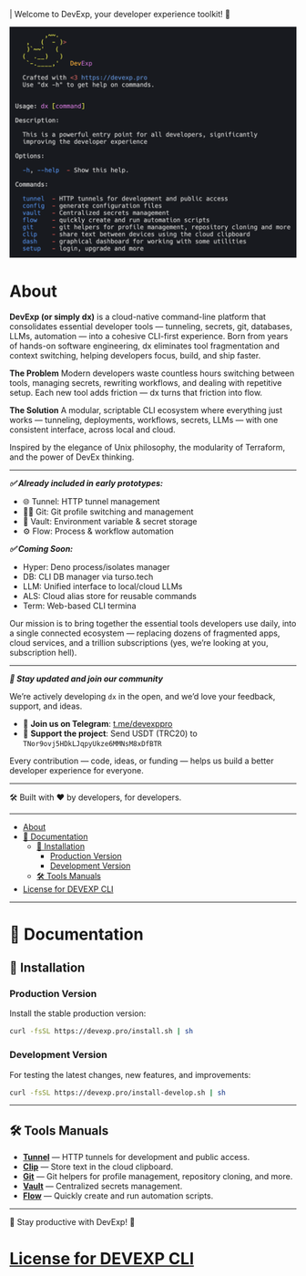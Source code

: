 | Welcome to DevExp, your developer experience toolkit! 🚀

![DevExp Logo](./docs/dx.png)

# About

**DevExp (or simply dx)** is a cloud-native command-line platform that consolidates essential developer tools — tunneling, secrets, git, databases, LLMs, automation — into a cohesive CLI-first experience. Born from years of hands-on software engineering, dx eliminates tool fragmentation and context switching, helping developers focus, build, and ship faster.

**The Problem**
Modern developers waste countless hours switching between tools, managing secrets, rewriting workflows, and dealing with repetitive setup.
Each new tool adds friction — dx turns that friction into flow.

**The Solution**
A modular, scriptable CLI ecosystem where everything just works — tunneling, deployments, workflows, secrets, LLMs — with one consistent interface, across local and cloud.

Inspired by the elegance of Unix philosophy, the modularity of Terraform, and the power of DevEx thinking.

---

_**✅ Already included in early prototypes:**_
- 🌐 Tunnel: HTTP tunnel management
- 🧑‍💻 Git: Git profile switching and management
- 🔐 Vault: Environment variable & secret storage
- ⚙️ Flow: Process & workflow automation

_**✅ Coming Soon:**_
- Hyper: Deno process/isolates manager
- DB: CLI DB manager via turso.tech
- LLM: Unified interface to local/cloud LLMs
- ALS: Cloud alias store for reusable commands
- Term: Web-based CLI termina

Our mission is to bring together the essential tools developers use daily, into
a single connected ecosystem — replacing dozens of fragmented apps, cloud
services, and a trillion subscriptions (yes, we’re looking at you, subscription
hell).

---

_**📢 Stay updated and join our community**_

We’re actively developing `dx` in the open, and we’d love your feedback,
support, and ideas.

- 💬 **Join us on Telegram**: [t.me/devexppro](https://t.me/devexppro)
- 💸 **Support the project**: Send USDT (TRC20) to
  `TNor9ovj5HDkLJqpyUkze6MMNsM8xDfBTR`

Every contribution — code, ideas, or funding — helps us build a better developer
experience for everyone.

---

🛠 Built with ❤️ by developers, for developers.

---

- [About](#about)
- [📖 Documentation](#-documentation)
  - [🚀 Installation](#-installation)
    - [Production Version](#production-version)
    - [Development Version](#development-version)
  - [🛠 Tools Manuals](#-tools-manuals)
- [License for DEVEXP CLI](#license-for-devexp-cli)

---
# 📖 Documentation

## 🚀 Installation

### Production Version
Install the stable production version:
```sh
curl -fsSL https://devexp.pro/install.sh | sh
```

### Development Version
For testing the latest changes, new features, and improvements:
```sh
curl -fsSL https://devexp.pro/install-develop.sh | sh
```
---

## 🛠 Tools Manuals

- **[Tunnel](./source/tools/tunnel/MAN.md)** — HTTP tunnels for development and
  public access.
- **[Clip](./source/tools/clip/MAN.md)** — Store text in the cloud clipboard.
- **[Git](./source/tools/git/MAN.md)** — Git helpers for profile management,
  repository cloning, and more.
- **[Vault](./source/tools/vault/MAN.md)** — Centralized secrets management.
- **[Flow](./source/tools/flow/MAN.md)** — Quickly create and run automation
  scripts.

---

📌 Stay productive with DevExp! 🚀

# [License for DEVEXP CLI](./LICENSE)
